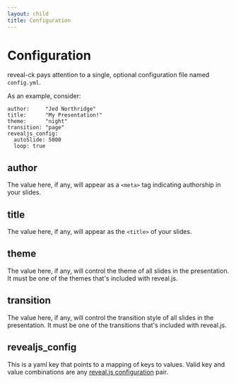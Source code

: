 ```yaml
---
layout: child
title: Configuration
---
```


# Configuration

<p class="lead">
reveal-ck pays attention to a single, optional configuration file
named <code>config.yml</code>.
</p>

As an example, consider:

```
author:     "Jed Northridge"
title:      "My Presentation!"
theme:      "night"
transition: "page"
revealjs_config:
  autoSlide: 5000
  loop: true
```

## author

The value here, if any, will appear as a `<meta>` tag indicating
authorship in your slides.

## title

The value here, if any, will appear as the `<title>` of your slides.

## theme

The value here, if any, will control the theme of all slides in the
presentation. It must be one of the themes that's included with
reveal.js.

## transition

The value here, if any, will control the transition style of all
slides in the presentation. It must be one of the transitions that's
included with reveal.js.

## revealjs_config

This is a yaml key that points to a mapping of keys to values. Valid
key and value combinations are any
[reveal.js configuration][reveal.js-config] pair.

[reveal.js-config]: https://github.com/hakimel/reveal.js/#configuration

